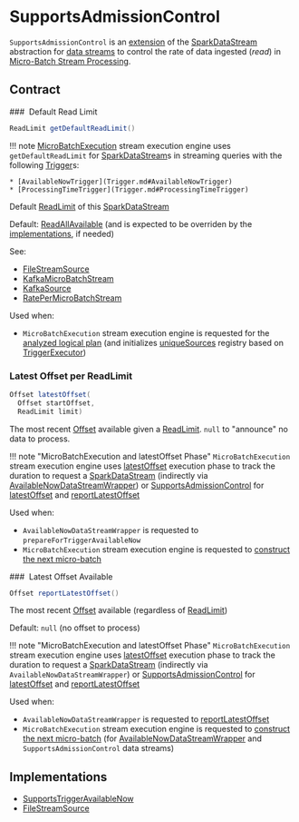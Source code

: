 # SupportsAdmissionControl

`SupportsAdmissionControl` is an [extension](#contract) of the [SparkDataStream](SparkDataStream.md) abstraction for [data streams](#implementations) to control the rate of data ingested (_read_) in [Micro-Batch Stream Processing](micro-batch-execution/index.md).

## Contract

### <span id="getDefaultReadLimit"> Default Read Limit

```java
ReadLimit getDefaultReadLimit()
```

!!! note
    [MicroBatchExecution](micro-batch-execution/MicroBatchExecution.md) stream execution engine uses `getDefaultReadLimit` for [SparkDataStream](SparkDataStream.md)s in streaming queries with the following [Trigger](Trigger.md)s:

    * [AvailableNowTrigger](Trigger.md#AvailableNowTrigger)
    * [ProcessingTimeTrigger](Trigger.md#ProcessingTimeTrigger)

Default [ReadLimit](ReadLimit.md) of this [SparkDataStream](SparkDataStream.md)

Default: [ReadAllAvailable](ReadLimit.md#allAvailable) (and is expected to be overriden by the [implementations](#implementations), if needed)

See:

* [FileStreamSource](datasources/file/FileStreamSource.md#getDefaultReadLimit)
* [KafkaMicroBatchStream](kafka/KafkaMicroBatchStream.md#getDefaultReadLimit)
* [KafkaSource](kafka/KafkaSource.md#getDefaultReadLimit)
* [RatePerMicroBatchStream](datasources/rate-micro-batch/RatePerMicroBatchStream.md#getDefaultReadLimit)

Used when:

* `MicroBatchExecution` stream execution engine is requested for the [analyzed logical plan](micro-batch-execution/MicroBatchExecution.md#logicalPlan) (and initializes [uniqueSources](StreamExecution.md#uniqueSources) registry based on [TriggerExecutor](micro-batch-execution/MicroBatchExecution.md#triggerExecutor))

### <span id="latestOffset"> Latest Offset per ReadLimit

```java
Offset latestOffset(
  Offset startOffset,
  ReadLimit limit)
```

The most recent [Offset](Offset.md) available given a [ReadLimit](ReadLimit.md).
`null` to "announce" no data to process.

!!! note "MicroBatchExecution and latestOffset Phase"
    `MicroBatchExecution` stream execution engine uses [latestOffset](micro-batch-execution/MicroBatchExecution.md#latestOffset) execution phase to track the duration to request a [SparkDataStream](SparkDataStream.md) (indirectly via [AvailableNowDataStreamWrapper](AvailableNowDataStreamWrapper.md)) or [SupportsAdmissionControl](SupportsAdmissionControl.md) for [latestOffset](#latestOffset) and [reportLatestOffset](#reportLatestOffset)

Used when:

* `AvailableNowDataStreamWrapper` is requested to `prepareForTriggerAvailableNow`
* `MicroBatchExecution` stream execution engine is requested to [construct the next micro-batch](micro-batch-execution/MicroBatchExecution.md#constructNextBatch)

### <span id="reportLatestOffset"> Latest Offset Available

```java
Offset reportLatestOffset()
```

The most recent [Offset](Offset.md) available (regardless of [ReadLimit](ReadLimit.md))

Default: `null` (no offset to process)

!!! note "MicroBatchExecution and latestOffset Phase"
    `MicroBatchExecution` stream execution engine uses [latestOffset](micro-batch-execution/MicroBatchExecution.md#latestOffset) execution phase to track the duration to request a [SparkDataStream](SparkDataStream.md) (indirectly via `AvailableNowDataStreamWrapper`) or [SupportsAdmissionControl](SupportsAdmissionControl.md) for [latestOffset](#latestOffset) and [reportLatestOffset](#reportLatestOffset)

Used when:

* `AvailableNowDataStreamWrapper` is requested to [reportLatestOffset](AvailableNowDataStreamWrapper.md#reportLatestOffset)
* `MicroBatchExecution` stream execution engine is requested to [construct the next micro-batch](micro-batch-execution/MicroBatchExecution.md#constructNextBatch) (for [AvailableNowDataStreamWrapper](AvailableNowDataStreamWrapper.md) and `SupportsAdmissionControl` data streams)

## Implementations

* [SupportsTriggerAvailableNow](SupportsTriggerAvailableNow.md)
* [FileStreamSource](datasources/file/FileStreamSource.md)
